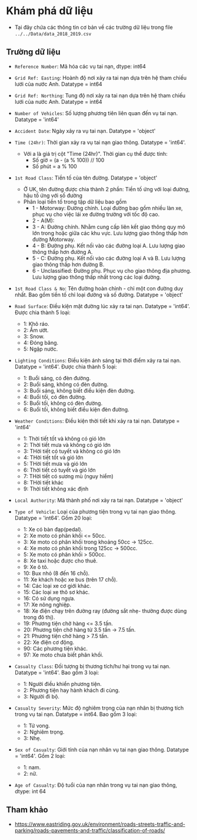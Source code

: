 # Khám phá dữ liệu

- Tại đây chứa các thông tin cơ bản về các trường dữ liệu trong file `../../Data/data_2018_2019.csv`

## Trường dữ liệu

- `Reference Number`: Mã hóa các vụ tai nạn, dtype: int64

- `Grid Ref: Easting`: Hoành độ nơi xảy ra tai nạn dựa trên hệ tham chiếu lưới của nước Anh. Datatype = int64

- `Grid Ref: Northing`: Tung độ nơi xảy ra tai nạn dựa trên hệ tham chiếu lưới của nước Anh. Datatype = int64

- `Number of Vehicles`: Số lượng phương tiên liên quan đến vụ tai nạn. Datatype = 'int64'

- `Accident Date`: Ngày xảy ra vụ tai nạn. Datatype = 'object'

- `Time (24hr)`: Thời gian xảy ra vụ tai nạn giao thông. Datatype = 'int64'.
    - Với a là giá trị cột "Time (24hr)". Thời gian cụ thể được tính:
        - Số giờ = (a - (a % 100)) // 100
        - Số phút = a % 100

- `1st Road Class`: Tiền tố của tên đường. Datatype = 'object' 
    - Ở UK, tên đường được chia thành 2 phần: Tiền tố ứng với loại đường, hậu tố ứng với số đường
    - Phân loại tiền tố trong tập dữ liệu bao gồm
        - 1 - Motorway: Đường chính. Loại đường bao gồm nhiều làn xe, phục vụ cho việc lái xe đường trường với tốc độ cao.
        - 2 - A(M): 
        - 3 - A: Đường chính. Nhằm cung cấp liên kết giao thông quy mô lớn trong hoặc giữa các khu vực. Lưu lượng giao thông thấp hơn đường Motorway.
        - 4 - B: Đường phụ. Kết nối vào các đường loại A. Lưu lượng giao thông thấp hơn đường A.
        - 5 - C: Đường phụ. Kết nối vào các đường loại A và B. Lưu lượng giao thông thấp hơn đường B.
        - 6 - Unclassified: Đường phụ. Phục vụ cho giao thông địa phương. Lưu lượng giao thông thấp nhất trong các loại đường.

- `1st Road Class & No`: Tên đường hoàn chỉnh - chỉ một con đường duy nhất. Bao gồm tiền tố chỉ loại đường và số đường. Datatype = 'object'

- `Road Surface`: Điều kiện mặt đường lúc xảy ra tai nạn. Datatype = 'int64'. Được chia thành 5 loại:
    - 1: Khô ráo.
    - 2: Ẩm ướt.
    - 3: Snow.
    - 4: Đóng băng.
    - 5: Ngập nước.

- `Lighting Conditions`: Điều kiện ánh sáng tại thời điểm xảy ra tai nạn. Datatype = 'int64'. Được chia thành 5 loại:
    - 1: Buổi sáng, có đèn đường.
    - 2: Buổi sáng, không có đèn đường.
    - 3: Buổi sáng, không biết điều kiện đèn đường.
    - 4: Buổi tối, có đèn đường.
    - 5: Buổi tối, không có đèn đường.
    - 6: Buổi tối, không biết điều kiện đèn đường.

- `Weather Conditions`: Điều kiện thời tiết khi xảy ra tai nạn. Datatype = 'int64'
	- 1: Thời tiết tốt và không có gió lớn
	- 2: Thời tiết mưa và không có gió lớn
	- 3: THời tiết có tuyết và không có gió lớn
	- 4: THời tiết tốt và gió lớn
	- 5: THời tiết mưa và gió lớn
	- 6: Thời tiết có tuyết và gió lớn
	- 7: THời tiết có sương mù (nguy hiểm)
	- 8: THời tiết khác
	- 9: Thời tiết không xác định

- `Local Authority`: Mã thành phố nơi xảy ra tai nạn. Datatype = 'object'

- `Type of Vehicle`: Loại của phương tiện trong vụ tai nạn giao thông. Datatype = 'int64'. Gồm 20 loại:
    - 1: Xe có bàn đạp(pedal).
    - 2: Xe moto có phân khối <= 50cc.
    - 3: Xe moto có phân khối trong khoảng 50cc -> 125cc.
    - 4: Xe moto có phân khối trong 125cc -> 500cc.
    - 5: Xe moto có phân khối > 500cc.
    - 8: Xe taxi hoặc được cho thuê.
    - 9: Xe ô tô.
    - 10: Bux nhỏ (8 đến 16 chỗ).
    - 11: Xe khách hoặc xe bus (trên 17 chỗ).
    - 14: Các loại xe cơ giới khác.
    - 15: Các loại xe thô sơ khác.
    - 16: Có sử dụng ngựa.
    - 17: Xe nông nghiệp.
    - 18: Xe điện chạy trên đường ray (đường sắt nhẹ- thường được dùng trong đô thị).
    - 19: Phương tiện chở hàng <= 3.5 tấn.
    - 20: Phương tiện chở hàng từ 3.5 tấn -> 7.5 tấn.
    - 21: Phương tiện chở hàng > 7.5 tấn.
    - 22: Xe điện cơ động.
    - 90: Các phương tiện khác. 
    - 97: Xe moto chưa biết phân khối.

- `Casualty Class`: Đối tượng bị thương tích/hư hại trong vụ tai nạn. Datatype = 'int64'. Bao gồm 3 loại:
    - 1: Người điều khiển phương tiện.
    - 2: Phương tiện hay hành khách đi cùng.
    - 3: Người đi bộ.

- `Casualty Severity`: Mức độ nghiêm trọng của nạn nhân bị thương tích trong vụ tai nạn. Datatype = int64. Bao gồm 3 loại:
    - 1: Tử vong.
    - 2: Nghiêm trọng.
    - 3: Nhẹ.

- `Sex of Casualty`: Giới tính của nạn nhân vụ tai nạn giao thông. Datatype = 'int64'. Gồm 2 loại:
    - 1: nam.
    - 2: nữ.

- `Age of Casualty`: Độ tuổi của nạn nhân trong vụ tai nạn giao thông, dtype: int 64

## Tham khảo

- https://www.eastriding.gov.uk/environment/roads-streets-traffic-and-parking/roads-pavements-and-traffic/classification-of-roads/
